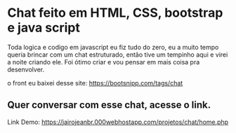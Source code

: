 
# Chat feito em HTML, CSS, bootstrap e java script 
 Toda logica e codigo em javascript eu fiz tudo do zero, eu a muito tempo queria brincar com um chat estruturado, então tive um tempinho aqui e virei a noite criando ele. Foi ótimo criar e vou pensar em mais coisa pra desenvolver.

 o front eu baixei desse site: 
 https://bootsnipp.com/tags/chat

## Quer conversar com esse chat, acesse o link.
Link Demo: https://jairojeanbr.000webhostapp.com/projetos/chat/home.php
